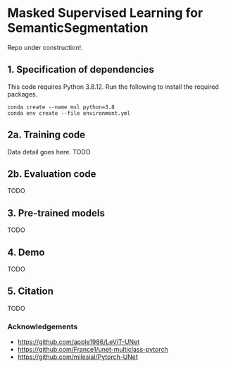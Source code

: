 # Masked Supervised Learning for SemanticSegmentation

Repo under construction!.

## 1. Specification of dependencies

This code requires Python 3.8.12. Run the following to install the required packages.
```
conda create --name msl python=3.8
conda env create --file environment.yml
```

## 2a. Training code
Data detail goes here. TODO

## 2b. Evaluation code
TODO

## 3. Pre-trained models
TODO

## 4. Demo
TODO

## 5. Citation
TODO

### Acknowledgements
* https://github.com/apple1986/LeViT-UNet
* https://github.com/France1/unet-multiclass-pytorch
* https://github.com/milesial/Pytorch-UNet


